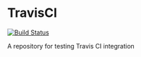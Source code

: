 # TravisCI

[![Build Status](https://travis-ci.org/tbs1980/TravisCI.svg?branch=master)](https://travis-ci.org/tbs1980/TravisCI)

A repository for testing Travis CI integration
